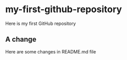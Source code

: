 # my-first-github-repository
Here is my first GitHub repository

## A change
Here are some changes in README.md file
